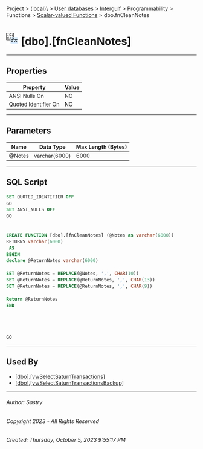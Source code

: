 #### 

[Project](../../../../../../index.md) > [(local)\\](../../../../../index.md) > [User databases](../../../../index.md) > [Intergulf](../../../index.md) > Programmability > Functions > [Scalar-valued Functions](Scalar-valued_Functions.md) > dbo.fnCleanNotes

# ![Scalar-valued Functions](../../../../../../Images/Function_Scalar32.png) [dbo].[fnCleanNotes]

---

## <a name="#properties"></a>Properties

| Property | Value |
|---|---|
| ANSI Nulls On | NO |
| Quoted Identifier On | NO |


---

## <a name="#parameters"></a>Parameters

| Name | Data Type | Max Length (Bytes) |
|---|---|---|
| @Notes | varchar(6000) | 6000 |


---

## <a name="#sqlscript"></a>SQL Script

```sql
SET QUOTED_IDENTIFIER OFF
GO
SET ANSI_NULLS OFF
GO


CREATE FUNCTION [dbo].[fnCleanNotes] (@Notes as varchar(6000))
RETURNS varchar(6000)
 AS  
BEGIN 
declare @ReturnNotes varchar(6000)

SET @ReturnNotes = REPLACE(@Notes, ',', CHAR(10))
SET @ReturnNotes = REPLACE(@ReturnNotes, ',', CHAR(13))
SET @ReturnNotes = REPLACE(@ReturnNotes, ',', CHAR(9))

Return @ReturnNotes
END




GO

```


---

## <a name="#usedby"></a>Used By

* [[dbo].[vwSelectSaturnTransactions]](../../../Views/dbo_vwSelectSaturnTransactions.md)
* [[dbo].[vwSelectSaturnTransactionsBackup]](../../../Views/dbo_vwSelectSaturnTransactionsBackup.md)


---

###### Author:  Sastry

###### Copyright 2023 - All Rights Reserved

###### Created: Thursday, October 5, 2023 9:55:17 PM

